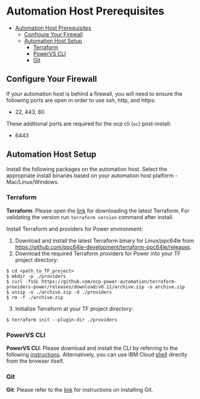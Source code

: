 
# Automation Host Prerequisites

- [Automation Host Prerequisites](#automation-host-prerequisites)
  - [Configure Your Firewall](#configure-your-firewall)
  - [Automation Host Setup](#automation-host-setup)
    - [Terraform](#terraform)
    - [PowerVS CLI](#powervs-cli)
    - [Git](#git)

## Configure Your Firewall
If your automation host is behind a firewall, you will need to ensure the following ports are open in order to use ssh, http, and https:
- 22, 443, 80

These additional ports are required for the ocp cli (`oc`) post-install:
- 6443

## Automation Host Setup

Install the following packages on the automation host. Select the appropriate install binaries based on your automation host platform - Mac/Linux/Windows.

### Terraform

**Terraform**: Please open the [link](https://www.terraform.io/downloads) for downloading the latest Terraform. For validating the version run `terraform version` command after install.

Install Terraform and providers for Power environment:
1. Download and install the latest Terraform binary for Linux/ppc64le from https://github.com/ppc64le-development/terraform-ppc64le/releases.
2. Download the required Terraform providers for Power into your TF project directory:
```
$ cd <path_to_TF_project>
$ mkdir -p ./providers
$ curl -fsSL https://github.com/ocp-power-automation/terraform-providers-power/releases/download/v0.11/archive.zip -o archive.zip
$ unzip -o ./archive.zip -d ./providers
$ rm -f ./archive.zip
```
3. Initialize Terraform at your TF project directory:
```
$ terraform init --plugin-dir ./providers
``` 

### PowerVS CLI

**PowerVS CLI**: Please download and install the CLI by referring to the following [instructions](https://cloud.ibm.com/docs/power-iaas-cli-plugin?topic=power-iaas-cli-plugin-power-iaas-cli-reference). Alternatively, you can use IBM Cloud [shell](https://cloud.ibm.com/shell) directly from the browser itself.

### Git

**Git**:  Please refer to the [link](https://git-scm.com/book/en/v2/Getting-Started-Installing-Git) for instructions on installing Git.
